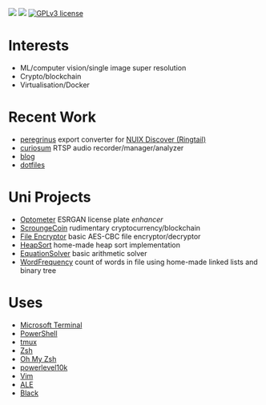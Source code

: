 ![](https://img.shields.io/badge/codes%20in-python3-green) ![](https://img.shields.io/badge/remembers%20some-java-blueviolet) [![GPLv3 license](https://img.shields.io/badge/License-GPLv3-blue.svg)](https://github.com/andre-abadi/andre-abadi/blob/master/LICENSE)

# Interests

- ML/computer vision/single image super resolution
- Crypto/blockchain
- Virtualisation/Docker

# Recent Work

- [peregrinus](https://github.com/andre-abadi/peregrinus) export converter for [NUIX Discover (Ringtail)](https://www.ringtail.com/) 
- [curiosum](https://github.com/andre-abadi/curiosum) RTSP audio recorder/manager/analyzer
- [blog](https://andre-abadi.github.io/)
- [dotfiles](https://github.com/andre-abadi/dotfiles)

# Uni Projects

- [Optometer](https://github.com/andre-abadi/ECU_CSG3303_Optometer) ESRGAN license plate *enhancer*
- [ScroungeCoin](https://github.com/andre-abadi/ECU_CSI2108_Cryptocurrency) rudimentary cryptocurrency/blockchain
- [File Encryptor](https://github.com/andre-abadi/ECU_CSI2108_SymmetricEncryption) basic AES-CBC file encryptor/decryptor
- [HeapSort](https://github.com/andre-abadi/Curtin_ST152_HeapSort) home-made heap sort implementation
- [EquationSolver](https://github.com/andre-abadi/Curtin_ST152_EquationSolver) basic arithmetic solver
- [WordFrequency](https://github.com/andre-abadi/Curtin_ST152_WordFrequency) count of words in file using home-made linked lists and binary tree

# Uses

- [Microsoft Terminal](https://github.com/Microsoft/Terminal)
- [PowerShell](https://github.com/powershell/powershell)
- [tmux](https://github.com/tmux/tmux)
- [Zsh](https://en.wikipedia.org/wiki/Z_shell)
- [Oh My Zsh](https://github.com/ohmyzsh/ohmyzsh/)
- [powerlevel10k](https://github.com/romkatv/powerlevel10k)
- [Vim](https://www.vim.org/)
- [ALE](https://github.com/dense-analysis/ale)
- [Black](https://github.com/psf/black)
